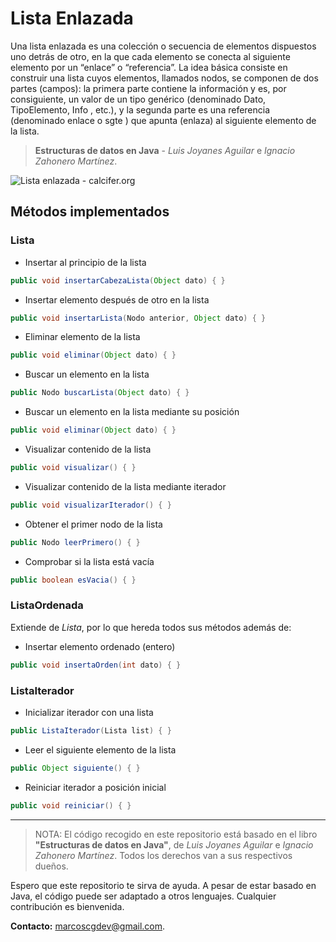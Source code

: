 # Lista Enlazada

Una lista enlazada es una colección o secuencia de elementos dispuestos uno detrás de otro, en la que cada elemento se conecta al siguiente elemento por un “enlace” o “referencia”. La idea básica consiste en construir una lista cuyos elementos, llamados nodos, se componen de dos partes (campos): la primera parte contiene la información y es, por consiguiente, un valor de un tipo genérico (denominado Dato, TipoElemento, Info , etc.), y la segunda parte es una referencia (denominado enlace o sgte ) que apunta (enlaza) al siguiente elemento de la lista. 
>**Estructuras de datos en Java** - _Luis Joyanes Aguilar_ e _Ignacio Zahonero Martínez_.

![Lista enlazada - calcifer.org](http://www.calcifer.org/documentos/librognome/img/lista.png)

## Métodos implementados

### Lista

- Insertar al principio de la lista
```java
public void insertarCabezaLista(Object dato) { }
```

- Insertar elemento después de otro en la lista
```java
public void insertarLista(Nodo anterior, Object dato) { }
```

- Eliminar elemento de la lista
```java
public void eliminar(Object dato) { }
```

- Buscar un elemento en la lista
```java
public Nodo buscarLista(Object dato) { }
```

- Buscar un elemento en la lista mediante su posición
```java
public void eliminar(Object dato) { }
```

- Visualizar contenido de la lista
```java
public void visualizar() { }
```

- Visualizar contenido de la lista mediante iterador
```java
public void visualizarIterador() { }
```

- Obtener el primer nodo de la lista
```java
public Nodo leerPrimero() { }
```

- Comprobar si la lista está vacía
```java
public boolean esVacia() { }
```

### ListaOrdenada

Extiende de _Lista_, por lo que hereda todos sus métodos además de:

- Insertar elemento ordenado (entero)
```java
public void insertaOrden(int dato) { }
```

### ListaIterador

- Inicializar iterador con una lista
```java
public ListaIterador(Lista list) { }
```

- Leer el siguiente elemento de la lista
```java
public Object siguiente() { }
```

- Reiniciar iterador a posición inicial
```java
public void reiniciar() { }
```

---

> NOTA: El código recogido en este repositorio está basado en el libro **"Estructuras de datos en Java"**, de _Luis Joyanes Aguilar_ e _Ignacio Zahonero Martínez_. Todos los derechos van a sus respectivos dueños.

Espero que este repositorio te sirva de ayuda. A pesar de estar basado en Java, el código puede ser adaptado a otros lenguajes. Cualquier contribución es bienvenida.

**Contacto:** [marcoscgdev@gmail.com](mailto:marcoscgdev@gmail.com).